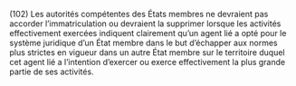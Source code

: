 (102) Les autorités compétentes des États membres ne devraient pas accorder l’immatriculation ou devraient la supprimer lorsque les activités effectivement exercées indiquent clairement qu’un agent lié a opté pour le système juridique d’un État membre dans le but d’échapper aux normes plus strictes en vigueur dans un autre État membre sur le territoire duquel cet agent lié a l’intention d’exercer ou exerce effectivement la plus grande partie de ses activités.